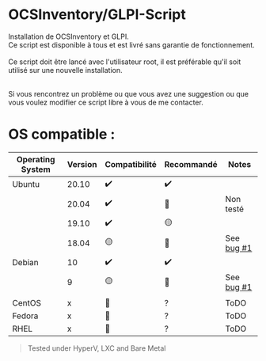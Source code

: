# OCSInventory/GLPI-Script
Installation de OCSInventory et GLPI. <br />
Ce script est disponible à tous et est livré sans garantie de fonctionnement. <br />
<br />
Ce script doit être lancé avec l'utilisateur root, il est préférable qu'il soit utilisé sur une nouvelle installation.<br />
<br />

Si vous rencontrez un problème ou que vous avez une suggestion ou que vous voulez modifier ce script libre à vous de me contacter.
<br />
# OS compatible :
| Operating System  | Version | Compatibilité        | Recommandé         | Notes                                |
| ----------------- | ------- | -------------------- | ------------------ | ------------------------------------ |
| Ubuntu            | 20.10   | :heavy_check_mark:   | :heavy_check_mark: |                                      |
|                   | 20.04   | :heavy_check_mark:   | :red_circle:    | Non testé                            |
|                   | 19.10   | :heavy_check_mark:   | :yellow_circle:    |                                      |
|                   | 18.04   | :yellow_circle:      | :red_circle:       | See [bug #1](https://github.com/Lowan-S/OCSInventory_GLPI/issues/1)|
| Debian            | 10      | :heavy_check_mark:   | :heavy_check_mark: |                                      |
|                   | 9       | :yellow_circle:      | :red_circle:       | See [bug #1](https://github.com/Lowan-S/OCSInventory_GLPI/issues/1)|
|                   |         |                      |                    |                                      |
| CentOS            | x       | :red_circle:         | ?                  | ToDO                                 |
| Fedora            | x       | :red_circle:         | ?                  | ToDO                                 |
| RHEL              | x       | :red_circle:         | ?                  | ToDO                                 |
> Tested under HyperV, LXC and Bare Metal
